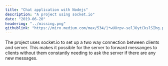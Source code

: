 ```yaml
---
title: "Chat application with Nodejs"
description: "A project using socket.io"
date: "2019-06-20"
headerimg: "../missing.png"
githublink: "https://miro.medium.com/max/534/1*wUOrpv-selJOytCkslSIhg.png"
---
```

The project uses socket.io to set up a two way connection between clients and server. This makes it possible for the server to forward messanges to clients without them constantly needing to ask the server if there are any new messages.


